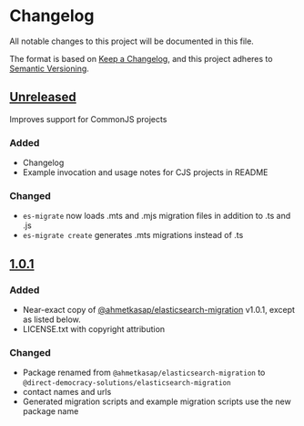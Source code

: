 # Changelog

All notable changes to this project will be documented in this file.

The format is based on [Keep a Changelog](https://keepachangelog.com/en/1.1.0/),
and this project adheres to [Semantic Versioning](https://semver.org/spec/v2.0.0.html).

## [Unreleased]
Improves support for CommonJS projects

### Added
- Changelog
- Example invocation and usage notes for CJS projects in README

### Changed
- `es-migrate` now loads .mts and .mjs migration files in addition to .ts and .js
- `es-migrate create` generates .mts migrations instead of .ts

## [1.0.1]

### Added
- Near-exact copy of [@ahmetkasap/elasticsearch-migration](https://www.npmjs.com/package/@ahmetkasap/elasticsearch-migration) v1.0.1, except as listed below.
- LICENSE.txt with copyright attribution

### Changed
- Package renamed from `@ahmetkasap/elasticsearch-migration` to `@direct-democracy-solutions/elasticsearch-migration`
-  contact names and urls
- Generated migration scripts and example migration scripts use the new package name

[unreleased]: https://github.com/direct-democracy-solutions/elasticsearch-migration/compare/v1.0.1...master
[1.0.1]: https://github.com/direct-democracy-solutions/releases/tag/v1.0.1